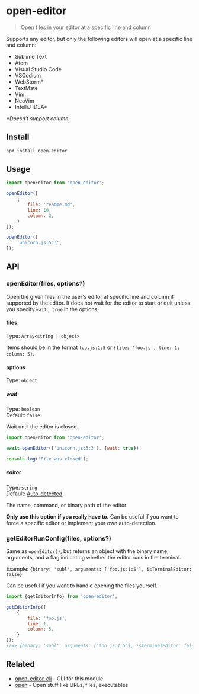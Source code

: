 # open-editor

> Open files in your editor at a specific line and column

Supports any editor, but only the following editors will open at a specific line and column:

- Sublime Text
- Atom
- Visual Studio Code
- VSCodium
- WebStorm*
- TextMate
- Vim
- NeoVim
- IntelliJ IDEA*

*\*Doesn't support column.*

## Install

```sh
npm install open-editor
```

## Usage

```js
import openEditor from 'open-editor';

openEditor([
	{
		file: 'readme.md',
		line: 10,
		column: 2,
	}
]);

openEditor([
	'unicorn.js:5:3',
]);
```

## API

### openEditor(files, options?)

Open the given files in the user's editor at specific line and column if supported by the editor. It does not wait for the editor to start or quit unless you specify `wait: true` in the options.

#### files

Type: `Array<string | object>`

Items should be in the format `foo.js:1:5` or `{file: 'foo.js', line: 1: column: 5}`.

#### options

Type: `object`

##### wait

Type: `boolean`\
Default: `false`

Wait until the editor is closed.

```js
import openEditor from 'open-editor';

await openEditor(['unicorn.js:5:3'], {wait: true});

console.log('File was closed');
```

##### editor

Type: `string`\
Default: [Auto-detected](https://github.com/sindresorhus/env-editor)

The name, command, or binary path of the editor.

**Only use this option if you really have to.** Can be useful if you want to force a specific editor or implement your own auto-detection.

### getEditorRunConfig(files, options?)

Same as `openEditor()`, but returns an object with the binary name, arguments, and a flag indicating whether the editor runs in the terminal.

Example: `{binary: 'subl', arguments: ['foo.js:1:5'], isTerminalEditor: false}`

Can be useful if you want to handle opening the files yourself.

```js
import {getEditorInfo} from 'open-editor';

getEditorInfo([
	{
		file: 'foo.js',
		line: 1,
		column: 5,
	}
]);
//=> {binary: 'subl', arguments: ['foo.js:1:5'], isTerminalEditor: false}
```

## Related

- [open-editor-cli](https://github.com/sindresorhus/open-editor-cli) - CLI for this module
- [open](https://github.com/sindresorhus/open) - Open stuff like URLs, files, executables
